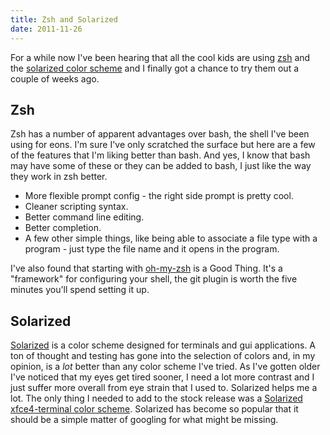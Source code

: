 ```yaml
---
title: Zsh and Solarized
date: 2011-11-26
---
```


For a while now I've been hearing that all the cool kids are using [zsh](http://zsh.sourceforge.net/) and the [solarized color scheme](http://ethanschoonover.com/solarized) and I finally got a chance to try them out a couple of weeks ago.
<!-- break -->

## Zsh
Zsh has a number of apparent advantages over bash, the shell I've been using for eons. I'm sure I've only scratched the surface but here are a few of the features that I'm liking better than bash. And yes, I know that bash may have some of these or they can be added to bash, I just like the way they work in zsh better.

* More flexible prompt config - the right side prompt is pretty cool.
* Cleaner scripting syntax.
* Better command line editing.
* Better completion.
* A few other simple things, like being able to associate a file type with a program - just type the file name and it opens in the program.

I've also found that starting with [oh-my-zsh](https://github.com/robbyrussell/oh-my-zsh) is a Good Thing. It's a "framework" for configuring your shell, the git plugin is worth the five minutes you'll spend setting it up.

## Solarized
[Solarized](http://ethanschoonover.com/solarized) is a color scheme designed for terminals and gui applications. A ton of thought and testing has gone into the selection of colors and, in my opinion, is a *lot* better than any color scheme I've tried. As I've gotten older I've noticed that my eyes get tired sooner, I need a lot more contrast and I just suffer more overall from eye strain that I used to. Solarized helps me a lot. The only thing I needed to add to the stock release was a [Solarized xfce4-terminal color scheme](https://github.com/sgerrand/xfce4-terminal-colors-solarized). Solarized has become so popular that it should be a simple matter of googling for what might be missing.
